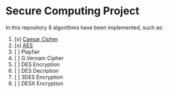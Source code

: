 # Secure Computing Project

In this repository 8 algorithms have been implemented, such as:

1. [x] [Caesar Cipher](https://github.com/swmnnmt/Secure-Computing-Project/tree/main/%231%20Caeser%20Cipher)
2. [x] [AES](https://github.com/swmnnmt/Secure-Computing-Project/tree/main/%232%20AES)
3. [ ] Playfair 
4. [ ] G.Vernam Cipher 
5. [ ] DES Encryption 
6. [ ] DES Decription 
7. [ ] 3DES Encryption 
8. [ ] DESX Encryption 
